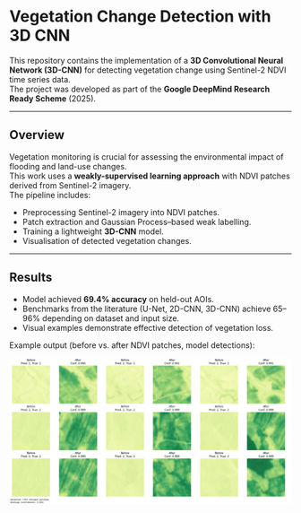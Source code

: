 # Vegetation Change Detection with 3D CNN

This repository contains the implementation of a **3D Convolutional Neural Network (3D-CNN)** for detecting vegetation change using Sentinel-2 NDVI time series data.  
The project was developed as part of the **Google DeepMind Research Ready Scheme** (2025).

---

## Overview

Vegetation monitoring is crucial for assessing the environmental impact of flooding and land-use changes.  
This work uses a **weakly-supervised learning approach** with NDVI patches derived from Sentinel-2 imagery.  
The pipeline includes:

- Preprocessing Sentinel-2 imagery into NDVI patches.
- Patch extraction and Gaussian Process–based weak labelling.
- Training a lightweight **3D-CNN** model.
- Visualisation of detected vegetation changes.

---

## Results

- Model achieved **69.4% accuracy** on held-out AOIs.  
- Benchmarks from the literature (U-Net, 2D-CNN, 3D-CNN) achieve 65–96% depending on dataset and input size.  
- Visual examples demonstrate effective detection of vegetation loss.  

Example output (before vs. after NDVI patches, model detections):  

![Example Results](ChangedPatches.png)
